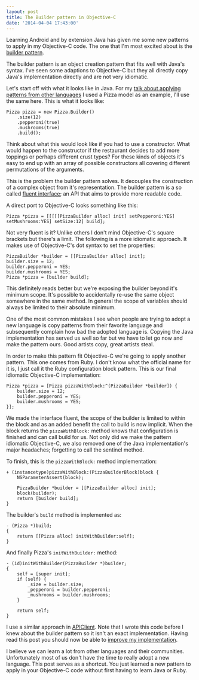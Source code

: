 ```yaml
---
layout: post
title: The Builder pattern in Objective-C
date: '2014-04-04 17:43:00'
---
```


Learning Android and by extension Java has given me some new patterns to apply in my Objective-C code. The one that I'm most excited about is the [builder pattern][].

[builder pattern]: http://en.wikipedia.org/wiki/Builder_pattern

The builder pattern is an object creation pattern that fits well with Java's syntax. I've seen some adaptions to Objective-C but they all directly copy Java's implementation directly and are not very idiomatic.

Let's start off with what it looks like in Java. For my [talk about applying patterns from other languages](http://www.meetup.com/new-york-ios-developer/events/166708792/) I used a Pizza model as an example, I'll use the same here. This is what it looks like:

    Pizza pizza = new Pizza.Builder()
        .size(12)
        .pepperoni(true)
        .mushrooms(true)
        .build();

Think about what this would look like if you had to use a constructor. What would happen to the constructor if the restaurant decides to add more toppings or perhaps different crust types? For these kinds of objects it's easy to end up with an array of possible constructors all covering different permutations of the arguments.

This is the problem the builder pattern solves. It decouples the construction of a complex object from it's representation. The builder pattern is a so called [fluent interface](http://en.wikipedia.org/wiki/Fluent_interface); an API that aims to provide more readable code.

A direct port to Objective-C looks something like this:

    Pizza *pizza = [[[[[PizzaBuilder alloc] init] setPepperoni:YES] setMushrooms:YES] setSize:12] build];

Not very fluent is it? Unlike others I don't mind Objective-C's square brackets but there's a limit. The following is a more idiomatic approach. It makes use of Objective-C's dot syntax to set the properties:

    PizzaBuilder *builder = [[PizzaBuilder alloc] init];
    builder.size = 12;
    builder.pepperoni = YES;
    builder.mushrooms = YES;
    Pizza *pizza = [builder build];

This definitely reads better but we're exposing the builder beyond it's minimum scope. It's possible to accidentally re-use the same object somewhere in the same method. In general the scope of variables should always be limited to their absolute minimum.

One of the most common mistakes I see when people are trying to adopt a new language is copy patterns from their favorite language and subsequently complain how bad the adopted language is. Copying the Java implementation has served us well so far but we have to let go now and make the pattern ours. Good artists copy, great artists steal. 

In order to make this pattern fit Objective-C we're going to apply another pattern. This one comes from Ruby. I don't know what the official name for it is, I just call it the Ruby configuration block pattern. This is our final idiomatic Objective-C implementation:

    Pizza *pizza = [Pizza pizzaWithBlock:^(PizzaBuilder *builder]) {
        builder.size = 12;
        builder.pepperoni = YES;
        builder.mushrooms = YES;
    }];

We made the interface fluent, the scope of the builder is limited to within the block and as an added benefit the call to build is now implicit. When the block returns the `pizzaWithBlock:` method knows that configuration is finished and can call build for us. Not only did we make the pattern idiomatic Objective-C, we also removed one of the Java implementation's major headaches; forgetting to call the sentinel method.

To finish, this is the `pizzaWithBlock:` method implementation:

    + (instancetype)pizzaWithBlock:(PizzaBuilderBlock)block {
        NSParameterAssert(block);

        PizzaBuilder *builder = [[PizzaBuilder alloc] init];
        block(builder);
        return [builder build];
    }

The builder's `build` method is implemented as:

    - (Pizza *)build;
    {
        return [[Pizza alloc] initWithBuilder:self];
    }

And finally Pizza's `initWithBuilder:` method:
    
    - (id)initWithBuilder(PizzaBuilder *)builder;
    {
        self = [super init];
        if (self) {
            _size = builder.size;
            _pepperoni = builder.pepperoni;
            _mushrooms = builder.mushrooms;
        }

        return self;
    }


I use a similar approach in [APIClient](https://github.com/klaaspieter/APIClient/blob/master/Classes/APIClientConfiguration.m#L28). Note that I wrote this code before I knew about the builder pattern so it isn't an exact implementation. Having read this post you should now be able to [improve my implementation](https://github.com/klaaspieter/APIClient/pulls).

I believe we can learn a lot from other languages and their communities. Unfortunately most of us don't have the time to really adopt a new language. This post serves as a shortcut. You just learned a new pattern to apply in your Objective-C code without first having to learn Java or Ruby.